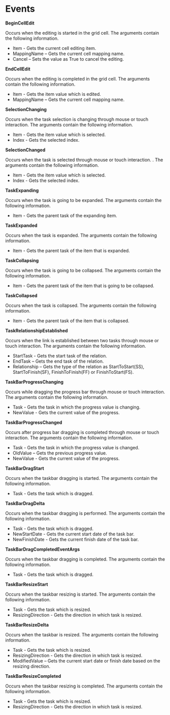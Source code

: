 # Events

**BeginCellEdit**

Occurs when the editing is started in the grid cell. The arguments contain the following information.

* Item - Gets the current cell editing item.
* MappingName – Gets the current cell mapping name.
* Cancel – Sets the value as True to cancel the editing.

**EndCellEdit**

Occurs when the editing is completed in the grid cell. The arguments contain the following information.

* Item - Gets the item value which is edited.
* MappingName – Gets the current cell mapping name.

**SelectionChanging**

Occurs when the task selection is changing through mouse or touch interaction. The arguments contain the following information.

* Item - Gets the item value which is selected.
* Index -  Gets the selected index.

**SelectionChanged**

Occurs when the task is selected through mouse or touch interaction. . The arguments contain the following information.

* Item - Gets the item value which is selected.
* Index -  Gets the selected index.

**TaskExpanding**

Occurs when the task is going to be expanded. The arguments contain the following information.

* Item - Gets the parent task of the expanding item.

**TaskExpanded**

Occurs when the task is expanded.  The arguments contain the following information.

* Item - Gets the parent task of the item that is expanded.

**TaskCollapsing**

Occurs when the task is going to be collapsed. The arguments contain the following information.

* Item - Gets the parent task of the item that is going to be collapsed.

**TaskCollapsed**

Occurs when the task is collapsed. The arguments contain the following information.

* Item - Gets the parent task of the item that is collapsed.

**TaskRelationshipEstablished**

Occurs when the link is established between two tasks through mouse or touch interaction. The arguments contain the following information.

* StartTask - Gets the start task of the relation.
* EndTask – Gets the end task of the relation.
* Relationship – Gets the type of the relation as StartToStart(SS), StartToFinish(SF), FinishToFinish(FF) or FinishToStart(FS).

**TaskBarProgressChanging**

Occurs while dragging the progress bar through mouse or touch interaction. The arguments contain the following information.

* Task - Gets the task in which the progress value is changing.
* NewValue - Gets the current value of the progress.

**TaskBarProgressChanged**

Occurs after progress bar dragging is completed through mouse or touch interaction. The arguments contain the following information.

* Task - Gets the task in which the progress value is changed.
* OldValue – Gets the previous progress value.
* NewValue - Gets the current value of the progress.

**TaskBarDragStart**

Occurs when the taskbar dragging is started. The arguments contain the following information.

* Task - Gets the task which is dragged.

**TaskBarDragDelta**

Occurs when the taskbar dragging is performed. The arguments contain the following information.

* Task - Gets the task which is dragged.
* NewStartDate - Gets the current start date of the task bar.
* NewFinishDate - Gets the current finish date of the task bar.

**TaskBarDragCompletedEventArgs**

Occurs when the taskbar dragging is completed. The arguments contain the following information.

* Task - Gets the task which is dragged.

**TaskBarResizeStart**

Occurs when the taskbar resizing is started. The arguments contain the following information.

* Task - Gets the task which is resized.
* ResizingDirection - Gets the direction in which task is resized.

**TaskBarResizeDelta**

Occurs when the taskbar is resized. The arguments contain the following information.

* Task - Gets the task which is resized.
* ResizingDirection - Gets the direction in which task is resized.
* ModifiedValue – Gets the current start date or finish date based on the resizing direction.

**TaskBarResizeCompleted**

Occurs when the taskbar resizing is completed. The arguments contain the following information.

* Task - Gets the task which is resized.
* ResizingDirection - Gets the direction in which task is resized.

